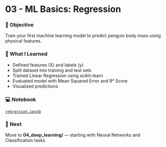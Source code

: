 # 03 - ML Basics: Regression

### 🎯 Objective
Train your first machine learning model to predict penguin body mass using physical features.

### 🧠 What I Learned
- Defined features (X) and labels (y)
- Split dataset into training and test sets
- Trained Linear Regression using scikit-learn
- Evaluated model with Mean Squared Error and R² Score
- Visualized predictions

### 💻 Notebook
[`regression.ipynb`](./regression.ipynb)

### 🚀 Next
Move to **04_deep_learning/** — starting with Neural Networks and Classification tasks.
